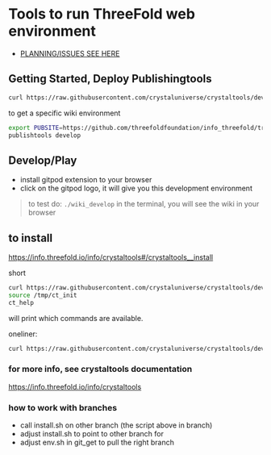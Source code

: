 # Tools to run ThreeFold web environment

- [PLANNING/ISSUES SEE HERE](https://circles.threefold.me/project/despiegk-product_publisher/issues)


## Getting Started, Deploy Publishingtools

```bash
curl https://raw.githubusercontent.com/crystaluniverse/crystaltools/development/install2.sh | bash
```

to get a specific wiki environment

```bash
export PUBSITE=https://github.com/threefoldfoundation/info_threefold/tree/development/wiki_config
publishtools develop
```


## Develop/Play

- install gitpod extension to your browser
- click on the gitpod logo, it will give you this development environment

> to test do: ```./wiki_develop``` in the terminal, you will see the wiki in your browser

## to install

https://info.threefold.io/info/crystaltools#/crystaltools__install

short

```bash
curl https://raw.githubusercontent.com/crystaluniverse/crystaltools/development/scripts/ct_init > /tmp/ct_init
source /tmp/ct_init
ct_help
```

will print which commands are available.

oneliner:

```bash
curl https://raw.githubusercontent.com/crystaluniverse/crystaltools/development/scripts/ct_init > /tmp/ct_init && source /tmp/ct_init && ct_help
```



### for more info, see crystaltools documentation

https://info.threefold.io/info/crystaltools



### how to work with branches

- call install.sh on other branch (the script above in branch)
- adjust install.sh to point to other branch for 
- adjust env.sh in git_get to pull the right branch
